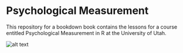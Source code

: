 # Psychological Measurement
This repository for a bookdown book contains the lessons for a course entitled Psychological Measurement in R at the University of Utah. 

![alt text](https://https://raw.githubusercontent.com/sccastro/PsychMeasurement/master/UPsychLogo.jpg)
